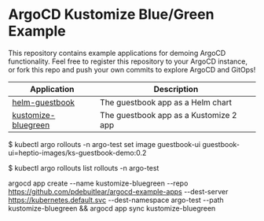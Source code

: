 # ArgoCD Kustomize Blue/Green Example

This repository contains example applications for demoing ArgoCD functionality. Feel free
to register this repository to your ArgoCD instance, or fork this repo and push your own commits
to explore ArgoCD and GitOps!

| Application | Description |
|-------------|-------------|
| [helm-guestbook](helm-guestbook/) | The guestbook app as a Helm chart |
| [kustomize-bluegreen](kustomize-bluegreen/) | The guestbook app as a Kustomize 2 app |




$ kubectl argo rollouts -n argo-test set image guestbook-ui guestbook-ui=heptio-images/ks-guestbook-demo:0.2

$ kubectl argo rollouts list rollouts -n argo-test


argocd app create --name kustomize-bluegreen --repo https://github.com/pdebuitlear/argocd-example-apps --dest-server https://kubernetes.default.svc --dest-namespace argo-test --path kustomize-bluegreen && argocd app sync 
kustomize-bluegreen